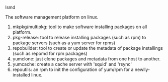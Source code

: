 lsmd

The software management platform on linux.

1. mkpkg/multipkg: tool to make software installing packages on all platform.
2. pkg-release: tool to release installing packages (such as rpm) to package servers (such as a yum server for rpms)
3. repobuilder: tool to create or update the metadata of package installings (such as repomd for rpm packages)
4. yumclone: just clone packages and metadata from one host to another.
5. yumcache: create a cache server with 'squid' and 'rsync'
6. repoutils: an rpm to init the configuration of yum/rpm for a newlly-installed linux.

